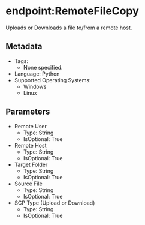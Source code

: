 <!-- region Generated -->
# endpoint:RemoteFileCopy

Uploads or Downloads a file to/from a remote host.

## Metadata

- Tags:
  - None specified.
- Language: Python
- Supported Operating Systems:
  - Windows
  - Linux

## Parameters

- Remote User
  - Type: String
  - IsOptional: True
- Remote Host
  - Type: String
  - IsOptional: True
- Target Folder
  - Type: String
  - IsOptional: True
- Source File
  - Type: String
  - IsOptional: True
- SCP Type (Upload or Download)
  - Type: String
  - IsOptional: True
<!-- endregion -->
